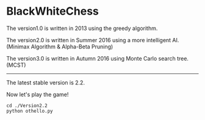 # BlackWhiteChess

The version1.0 is written in 2013 using the greedy algorithm.

The version2.0 is written in Summer 2016 using a more intelligent AI. (Minimax Algorithm & Alpha-Beta Pruning)

The version3.0 is written in Autumn 2016 using Monte Carlo search tree.(MCST)

----

The latest stable version is 2.2.

Now let's play the game!

```
cd ./Version2.2
python othello.py
```

